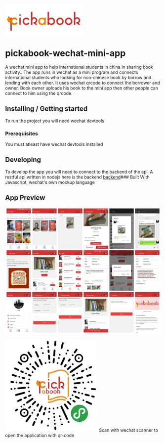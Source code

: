 <img width="250" alt="portfolio_view" src="images/mylogo.png">

# pickabook-wechat-mini-app

A wechat mini app to help international students in china in sharing book activity..
The app runs in wechat as a mini program and connects international students who looking for non-chinese book by borrow and lending with each other.
It uses wechat qrcode to connect the borrower and owner.
Book owner uploads his book to the mini app then other people can connect to him using the qrcode.

## Installing / Getting started
To run the project you will need wechat devtools

### Prerequisites
You must atleast have wechat devtools installed

## Developing
To develop the app you will need to connect to the backend of the api. A restful api written in nodejs here is the backend [backend](https://github.com/labirin/pickabook-api)### Built With
Javascript, wechat's own mockup language

## App Preview
![alt text](images/UI-pickabook.jpg "Pick a Book User Interface")


<img width="300" alt="portfolio_view" src="images/qr-code-app.jpg">
Scan with wechat scanner to open the application with qr-code
